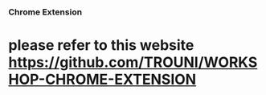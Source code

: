### Chrome Extension
# please refer to this website https://github.com/TROUNI/WORKSHOP-CHROME-EXTENSION